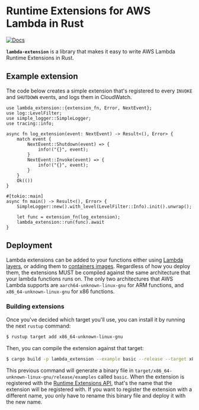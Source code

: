 # Runtime Extensions for AWS Lambda in Rust

[![Docs](https://docs.rs/lambda_extension/badge.svg)](https://docs.rs/lambda_extension)

**`lambda-extension`** is a library that makes it easy to write AWS Lambda Runtime Extensions in Rust.

## Example extension

The code below creates a simple extension that's registered to every `INVOKE` and `SHUTDOWN` events, and logs them in CloudWatch.

```rust,no_run
use lambda_extension::{extension_fn, Error, NextEvent};
use log::LevelFilter;
use simple_logger::SimpleLogger;
use tracing::info;

async fn log_extension(event: NextEvent) -> Result<(), Error> {
    match event {
        NextEvent::Shutdown(event) => {
            info!("{}", event);
        }
        NextEvent::Invoke(event) => {
            info!("{}", event);
        }
    }
    Ok(())
}

#[tokio::main]
async fn main() -> Result<(), Error> {
    SimpleLogger::new().with_level(LevelFilter::Info).init().unwrap();

    let func = extension_fn(log_extension);
    lambda_extension::run(func).await
}
```

## Deployment

Lambda extensions can be added to your functions either using [Lambda layers](https://docs.aws.amazon.com/lambda/latest/dg/using-extensions.html#using-extensions-config), or adding them to [containers images](https://docs.aws.amazon.com/lambda/latest/dg/using-extensions.html#invocation-extensions-images). Regardless of how you deploy them, the extensions MUST be compiled against the same architecture that your lambda functions runs on. The only two architectures that AWS Lambda supports are `aarch64-unknown-linux-gnu` for ARM functions, and `x86_64-unknown-linux-gnu` for x86 functions.

### Building extensions

Once you've decided which target you'll use, you can install it by running the next `rustup` command:

```bash
$ rustup target add x86_64-unknown-linux-gnu
```

Then, you can compile the extension against that target:

```bash
$ cargo build -p lambda_extension --example basic --release --target x86_64-unknown-linux-gnu
```

This previous command will generate a binary file in `target/x86_64-unknown-linux-gnu/release/examples` called `basic`. When the extension is registered with the [Runtime Extensions API](https://docs.aws.amazon.com/lambda/latest/dg/runtimes-extensions-api.html#runtimes-extensions-api-reg), that's the name that the extension will be registered with. If you want to register the extension with a different name, you only have to rename this binary file and deploy it with the new name.